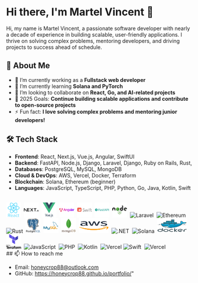 # Hi there, I'm Martel Vincent 👋

Hi, my name is Martel Vincent, a passionate software developer with nearly a decade of experience in building scalable, user-friendly applications.
I thrive on solving complex problems, mentoring developers, and driving projects to success ahead of schedule.

## 🚀 About Me
- 🔭 I’m currently working as a **Fullstack web developer**
- 🌱 I’m currently learning **Solana and PyTorch**
- 👯 I’m looking to collaborate on **React, Go, and AI-related projects**
- 🥅 2025 Goals: **Continue building scalable applications and contribute to open-source projects**
- ⚡ Fun fact: **I love solving complex problems and mentoring junior developers!**

## 🛠️ Tech Stack
- **Frontend**: React, Next.js, Vue.js, Angular, SwiftUI
- **Backend**: FastAPI, Node.js, Django, Laravel, Django, Ruby on Rails, Rust, 
- **Databases**: PostgreSQL, MySQL, MongoDB
- **Cloud & DevOps**: AWS, Vercel, Docker, Terraform
- **Blockchain**: Solana, Ethereum (beginner)
- **Languages**: JavaScript, TypeScript, PHP, Python, Go, Java, Kotlin, Swift
<div>
	<br>
	<img src="https://github.com/devicons/devicon/blob/master/icons/react/react-original-wordmark.svg" title="React" alt="React" width="40" height="40"/>&nbsp;
	<img src="https://github.com/devicons/devicon/blob/master/icons/nextjs/nextjs-original-wordmark.svg" title="Next.js" alt="Next.js" width="40" height="40"/>&nbsp;
	<img src="https://github.com/devicons/devicon/blob/master/icons/vuejs/vuejs-original-wordmark.svg" title="Vue.js" alt="Vue.js" width="40" height="40"/>&nbsp;
	<img src="https://github.com/devicons/devicon/blob/master/icons/angular/angular-original-wordmark.svg" title="Angular" alt="Angular" width="40" height="40"/>&nbsp;
	<img src="https://github.com/devicons/devicon/blob/master/icons/swift/swift-original-wordmark.svg" title="SwiftUI" alt="SwiftUI" width="40" height="40"/>&nbsp;
	<img src="https://github.com/devicons/devicon/blob/master/icons/fastapi/fastapi-original-wordmark.svg" title="FastAPI" alt="FastAPI" width="40" height="40"/>&nbsp;
	<img src="https://github.com/devicons/devicon/blob/master/icons/nodejs/nodejs-original-wordmark.svg" title="Node.js" alt="Node.js" width="40" height="40"/>&nbsp;
	<img src="https://img.shields.io/badge/Laravel-FF2D20?style=for-the-badge&logo=laravel&logoColor=white" title="Laravel" alt="Laravel" width="80" height="40"/>&nbsp;
 	<img src="https://img.shields.io/badge/Ethereum-FF2D20?style=for-the-badge&logo=Ethereum&logoColor=white" title="Ethereum" alt="Ethereum" width="80" height="40"/>&nbsp;
	<img src="https://img.shields.io/badge/Rust-000000?style=for-the-badge&logo=rust&logoColor=white" title="Rust" alt="Rust" width="80" height="40"/>&nbsp;
	<img src="https://github.com/devicons/devicon/blob/master/icons/postgresql/postgresql-original-wordmark.svg" title="PostgreSQL" alt="PostgreSQL" width="40" height="40"/>&nbsp;
	<img src="https://github.com/devicons/devicon/blob/master/icons/mysql/mysql-original-wordmark.svg" title="MySQL" alt="MySQL" width="40" height="40"/>&nbsp;
	<img src="https://github.com/devicons/devicon/blob/master/icons/mongodb/mongodb-original-wordmark.svg" title="MongoDB" alt="MongoDB" width="40" height="40"/>&nbsp;
	<img src="https://github.com/devicons/devicon/blob/master/icons/amazonwebservices/amazonwebservices-original-wordmark.svg" title="AWS" alt="AWS" width="80" height="40"/>&nbsp;
	<img src="https://img.shields.io/badge/.NET-512BD4?style=for-the-badge&logo=dotnet&logoColor=white" title=".NET" alt=".NET" width="80" height="40"/>&nbsp;
	<img src="https://img.shields.io/badge/Solana-000?style=for-the-badge&logo=Solana&logoColor=9945FF" title="Solana" alt="Solana" width="80" height="40"/>&nbsp;
	<img src="https://github.com/devicons/devicon/blob/master/icons/docker/docker-original-wordmark.svg" title="Docker" alt="Docker" width="80" height="40"/>&nbsp;
	<img src="https://github.com/devicons/devicon/blob/master/icons/terraform/terraform-original-wordmark.svg" title="Terraform" alt="Terraform" width="40" height="40"/>&nbsp;
	<img src="https://img.shields.io/badge/JavaScript-323330?style=for-the-badge&logo=javascript&logoColor=F7DF1E" title="JavaScript" alt="JavaScript" width="80" height="40"/>&nbsp;
	<img src="https://img.shields.io/badge/PHP-777BB4?style=for-the-badge&logo=php&logoColor=white" title="PHP" alt="PHP" width="80" height="40"/>&nbsp;
	<img src="https://img.shields.io/badge/Kotlin-B125EA?style=for-the-badge&logo=kotlin&logoColor=white" title="Kotlin" alt="Kotlin" width="80" height="40"/>&nbsp;
	<img src="https://img.shields.io/badge/Vercel-000000?style=for-the-badge&logo=vercel&logoColor=white" title="Vercel" alt="Vercel" width="80" height="40"/>&nbsp;<img src="https://img.shields.io/badge/Swift-FA7343?style=for-the-badge&logo=swift&logoColor=white" title="Swift" alt="Swift" width="80" height="40"/>&nbsp;
	<img src="https://img.shields.io/badge/Express%20js-000000?style=for-the-badge&logo=express&logoColor=white" title="Vercel" alt="Vercel" width="90" height="40"/>&nbsp;
	
</div>
## 📫 How to reach me

- Email: honeycrop88@outlook.com
- GitHub: https://honeycrop88.github.io/portfolio/"
